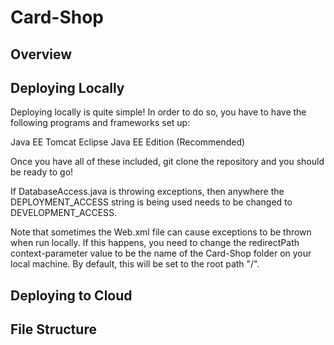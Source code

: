 # Card-Shop
## Overview

## Deploying Locally

Deploying locally is quite simple! In order to do so, you have to have the following programs and frameworks set up:

Java EE
Tomcat
Eclipse Java EE Edition (Recommended)

Once you have all of these included, git clone the repository and you should be ready to go!

If DatabaseAccess.java is throwing exceptions, then anywhere the DEPLOYMENT_ACCESS string is being used needs to be changed to DEVELOPMENT_ACCESS.

Note that sometimes the Web.xml file can cause exceptions to be thrown when run locally. If this happens, you need to change the redirectPath context-parameter value to be the name of the Card-Shop folder on your local machine. By default, this will be set to the root path "/".

## Deploying to Cloud

## File Structure